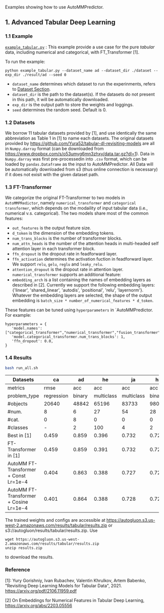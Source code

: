 Examples showing how to use AutoMMPredictor.


## 1. Advanced Tabular Deep Learning

### 1.1 Example
[`example_tabular.py`](example_tabular.py) : This example provide a use case for the pure *tabular* data, including numerical and categorical, with FT_Transformer [1].

To run the example: 

```python example_tabular.py --dataset_name ad --dataset_dir ./dataset --exp_dir ./result/ad --seed 0```
   - `dataset_name` determines which dataset to run the experinments, refers to [Dataset Section](###1.2-Datasets).
   - `dataset_dir` is the path to the dataset(s). If the datasets do not present in this path, it will be automatically downloaded.
   - `exp_dir` is the output path to store the weights and loggings. 
   - `seed` determines the random seed. Default is 0.


### 1.2 Datasets
We borrow 11 tabular datasets provided by [1], and use identically the same abbreviation as Table 1 in [1] to name each datasets. 
The original datasets provided by https://github.com/Yura52/tabular-dl-revisiting-models are all in  `Numpy.darray` format (can be downloaded from https://www.dropbox.com/s/o53umyg6mn3zhxy/data.tar.gz?dl=1). 
Data in `Numpy.darray` was first pre-processedin into `.csv` format, which can be loaded by `pandas.Dataframe` as the input to AutoMMPredictor. 
All Data will be automatically downloaded from s3 (thus online connection is necessary) if it does not exisit with the given dataset path. 


### 1.3 FT-Transformer
We categorize the original FT-Transformer to two models in `AutoMMPRedictor`, namely `numerical_transformer` and `categorical transformer`, which depends on the modaility of input tabular data (i.e., numerical v.s. categorical). The two models share most of the common features:
   - `out_features` is the output feature size.
   - `d_token` is the dimension of the embedding tokens.
   - `num_trans_blocks` is the number of transformer blocks.
   - `num_attn_heads` is the number of the attention heads in multi-headed self attention layer in each transformer block.
   - `ffn_dropout` is the dropout rate in feadforward layer.
   - `ffn_activation` determines the activation fuction in feadforward layer. We support `relu`, `gelu`, `reglu` and `leaky_relu`.
   - `attention_dropout` is the dropout rate in attention layer.
`numerical_transformer` supports an additional feature:
   - `embedding_arch` is a list containing the names of embedding layers as described in [2]. Currently we support the following embedding layers: {'linear', 'shared_linear', 'autodis', 'positional', 'relu', 'layernorm'}. Whatever the embedding layers are selected, the shape of the output embedding is `batch_size * number_of_numerical_features * d_token`.
  
These features can be tuned using `hyperparameters` in `AutoMMPredictor. For example: 
```
hyperparameters = {
   'model.names': ["categorical_transformer","numerical_transformer","fusion_transformer"],
   'model.categorical_transformer.num_trans_blocks': 1,
   'ffn_dropout': 0.0,
}
```


### 1.4 Results

```bash
bash run_all.sh
```

Datasets | ca | ad | he | ja | hi | al | ep | ye | co | ya | ml 
----  | ----  | ----  | ----  | ----  | ----  | ----  | ----  | ----  | ----  | ----  | ----  
metrics | rmse | acc | acc | acc | acc | acc | acc | rmse | acc | rmse | rmse
problem_type | regression | binary | multiclass | multiclass | binary | multiclass | binary | regression | multiclass | regression | regression
#objects | 20640 | 48842 | 65196 | 83733 | 98050 | 108000 | 500000 | 515345 | 581012 | 709877 | 1200192
#num. | 8 | 6 | 27 | 54 | 28 | 128 | 2000 | 90 | 54 | 699 | 136
#cat. | 0 | 8 | 0 | 0 | 0 | 0 | 0 | 0 | 0 | 0 | 0
#classes | - | 2 | 100 | 4 | 2 | 1000 | 2 | - | 7 | - | -
Best in [1] | 0.459 | 0.859 | 0.396 | 0.732 | 0.729 | 0.963 | 0.8982 | 8.794 | 0.970 | 0.753 | 0.745
FT-Transformer in [1] | 0.459 | 0.859 | 0.391 | 0.732 | 0.729 | 0.960 | 0.8982 | 8.855 | 0.970 | 0.756 | 0.746
AutoMM FT-Transformer + Const Lr=1e-4 | 0.404 | 0.863 | 0.388 | 0.727 | 0.729 | 0.954 | OverflowError | 0.781 | 0.964 | AttributeError | 0.904
AutoMM FT-Transformer + Cosine Lr=1e-4| 0.401 | 0.864 | 0.388 | 0.728 | 0.729 | 0.952 | OverflowError | 0.780 | 0.964 | 0.765 | 0.924

The trained weights and configs are accessible at https://autogluon.s3.us-west-2.amazonaws.com/results/tabular/results.zip or s3://autogluon/results/tabular/results.zip. Use
```
wget https://autogluon.s3.us-west-2.amazonaws.com/results/tabular/results.zip 
unzip results.zip
```
to download the results.


### Reference
[1]: Yury Gorishniy, Ivan Rubachev, Valentin Khrulkov, Artem Babenko, 
    "Revisiting Deep Learning Models for Tabular Data", 2021. 
    https://arxiv.org/pdf/2106.11959.pdf

[2] On Embeddings for Numerical Features in Tabular Deep Learning, https://arxiv.org/abs/2203.05556
